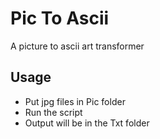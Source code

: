 # Pic To Ascii
A picture to ascii art transformer

## Usage
* Put jpg files in Pic folder
* Run the script
* Output will be in the Txt folder
